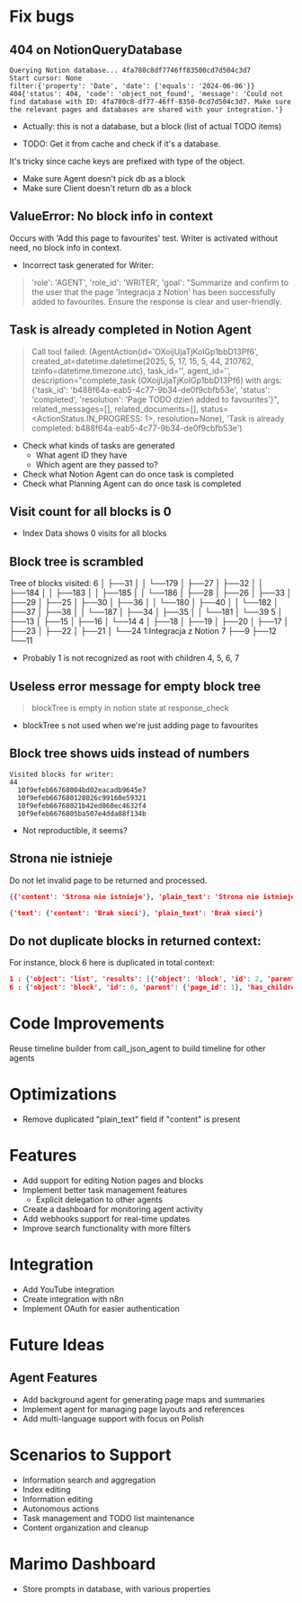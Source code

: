 # Fix bugs

## 404 on NotionQueryDatabase

```
Querying Notion database... 4fa780c8df7746ff83500cd7d504c3d7
Start cursor: None
filter:{'property': 'Date', 'date': {'equals': '2024-06-06'}}
404{'status': 404, 'code': 'object_not_found', 'message': 'Could not find database with ID: 4fa780c8-df77-46ff-8350-0cd7d504c3d7. Make sure the relevant pages and databases are shared with your integration.'}
```

* Actually: this is not a database, but a block (list of actual TODO items)

- TODO: Get it from cache and check if it's a database.

It's tricky since cache keys are prefixed with type of the object.

- Make sure Agent doesn't pick db as a block
- Make sure Client doesn't return db as a block


## ValueError: No block info in context

Occurs with 'Add this page to favourites' test. Writer is activated without need, no block info in context.

* Incorrect task generated for Writer:

> 'role': 'AGENT', 'role_id': 'WRITER', 'goal': "Summarize and confirm to the user that the page 'Integracja z Notion' has been successfully added to favourites. Ensure the response is clear and user-friendly.

## Task is already completed in Notion Agent

> Call tool failed: (AgentAction(id='OXoijUjaTjKoIGp1bbD13Pf6', created_at=datetime.datetime(2025, 5, 17, 15, 5, 44, 210762, tzinfo=datetime.timezone.utc), task_id='', agent_id='', description="complete_task (OXoijUjaTjKoIGp1bbD13Pf6) with args: {'task_id': 'b488f64a-eab5-4c77-9b34-de0f9cbfb53e', 'status': 'completed', 'resolution': 'Page TODO dzień added to favourites'}", related_messages=[], related_documents=[], status=<ActionStatus.IN_PROGRESS: 1>, resolution=None), 'Task is already completed: b488f64a-eab5-4c77-9b34-de0f9cbfb53e')

- Check what kinds of tasks are generated
   - What agent ID they have
   - Which agent are they passed to?
- Check what Notion Agent can do once task is completed
- Check what Planning Agent can do once task is completed

## Visit count for all blocks is 0

- Index Data shows 0 visits for all blocks


## Block tree is scrambled

Tree of blocks visited:
6
│  ├──31
│  │  └──179
│  ├──27
│  ├──32
│  │  ├──184
│  │  ├──183
│  │  ├──185
│  │  └──186
│  ├──28
│  ├──26
│  ├──33
│  ├──29
│  ├──25
│  ├──30
│  ├──36
│  │  └──180
│  ├──40
│  │  └──182
│  ├──37
│  ├──38
│  │  └──187
│  ├──34
│  ├──35
│  │  └──181
│  └──39
5
│  ├──13
│  ├──15
│  ├──16
│  └──14
4
│  ├──18
│  ├──19
│  ├──20
│  ├──17
│  ├──23
│  ├──22
│  ├──21
│  └──24
1:Integracja z Notion
7
   ├──9
   ├──12
   └──11

* Probably 1 is not recognized as root with children 4, 5, 6, 7

## Useless error message for empty block tree

> blockTree is empty in notion state at response_check

- blockTree s not used when we're just adding page to favourites

## Block tree shows uids instead of numbers

```
Visited blocks for writer:
44
  10f9efeb66768004bd02eacadb9645e7
  10f9efeb667680128026c99160e59321
  10f9efeb66768021b42ed860ec4632f4
  10f9efeb6676805ba507e4dda88f134b
```

+ Not reproductible, it seems?

## Strona nie istnieje

Do not let invalid page to be returned and processed.

```json
{{'content': 'Strona nie istnieje'}, 'plain_text': 'Strona nie istnieje'}
```

```json
{'text': {'content': 'Brak sieci'}, 'plain_text': 'Brak sieci'}
```

## Do not duplicate blocks in returned context:

For instance, block 6 here is duplicated in total context:

```json
1 : {'object': 'list', 'results': [{'object': 'block', 'id': 2, 'parent': {'page_id': 1}, 'has_children': False, 'child_database': {'title': 'Agent Notion - Zadania'}}, {'object': 'block', 'id': 3, 'parent': {'page_id': 1}, 'has_children': False, 'bookmark': {'caption': [{'text': {'content': 'Moja integracja'}, 'plain_text': 'Moja integracja'}]}}, {'object': 'block', 'id': 4, 'parent': {'page_id': 1}, 'has_children': True, 'heading_3': {'rich_text': [{'text': {'content': 'Zalety'}, 'plain_text': 'Zalety'}], 'is_toggleable': True, 'color': 'default'}}, {'object': 'block', 'id': 5, 'parent': {'page_id': 1}, 'has_children': True, 'heading_3': {'rich_text': [{'text': {'content': 'Scenariusze użycia'}, 'plain_text': 'Scenariusze użycia'}], 'is_toggleable': True, 'color': 'default'}}, {'object': 'block', 'id': 6, 'parent': {'page_id': 1}, 'has_children': True, 'heading_3': {'rich_text': [{'text': {'content': 'Dedykowany agent samodzielnie przeglądający Notion'}, 'plain_text': 'Dedykowany agent samodzielnie przeglądający Notion'}], 'is_toggleable': True, 'color': 'default'}}, {'object': 'block', 'id': 7, 'parent': {'page_id': 1}, 'has_children': True, 'heading_3': {'rich_text': [{'text': {'content': 'Integracja z YouTube'}, 'plain_text': 'Integracja z YouTube'}], 'is_toggleable': True, 'color': 'default'}}, {'object': 'block', 'id': 8, 'parent': {'page_id': 1}, 'has_children': False, 'paragraph': {'color': 'default'}}], 'has_more': False}
6 : {'object': 'block', 'id': 6, 'parent': {'page_id': 1}, 'has_children': True, 'heading_3': {'rich_text': [{'text': {'content': 'Dedykowany agent samodzielnie przeglądający Notion'}, 'plain_text': 'Dedykowany agent samodzielnie przeglądający Notion'}], 'is_toggleable': True, 'color': 'default'}}
```

# Code Improvements

Reuse timeline builder from call_json_agent to build timeline for other agents

# Optimizations

- Remove duplicated "plain_text" field if "content" is present

# Features
- Add support for editing Notion pages and blocks
- Implement better task management features
   - Explicit delegation to other agents
- Create a dashboard for monitoring agent activity
- Add webhooks support for real-time updates
- Improve search functionality with more filters

# Integration
- Add YouTube integration
- Create integration with n8n
- Implement OAuth for easier authentication

# Future Ideas
## Agent Features
- Add background agent for generating page maps and summaries
- Implement agent for managing page layouts and references
- Add multi-language support with focus on Polish

# Scenarios to Support
- Information search and aggregation
- Index editing
- Information editing
- Autonomous actions
- Task management and TODO list maintenance
- Content organization and cleanup

# Marimo Dashboard

- Store prompts in database, with various properties

